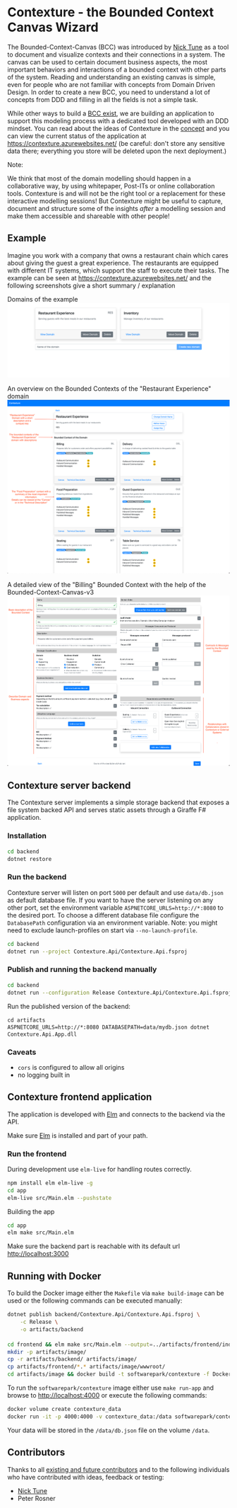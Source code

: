 # Contexture - the Bounded Context Canvas Wizard

The Bounded-Context-Canvas (BCC) was introduced by [Nick Tune](https://medium.com/nick-tune-tech-strategy-blog/bounded-context-canvas-v2-simplifications-and-additions-229ed35f825f) as a tool to document and visualize contexts and their connections in a system.
The canvas can be used to certain document business aspects, the most important behaviors and interactions of a bounded context with other parts of the system.
Reading and understanding an existing canvas is simple, even for people who are not familiar with concepts from Domain Driven Design.
In order to create a new BCC, you need to understand a lot of concepts from DDD and filling in all the fields is not a simple task.

While other ways to build a [BCC exist](https://github.com/ddd-crew/bounded-context-canvas), we are building an application to support this modeling process with a dedicated tool developed with an DDD mindset.
You can read about the ideas of Contexture in the [concept](./concept.md) and you can view the current status of the application at <https://contexture.azurewebsites.net/> (be careful: don't store any sensitive data there; everything you store will be deleted upon the next deployment.)

Note:

We think that most of the domain modelling should happen in a collaborative way, by using whitepaper, Post-ITs or online collaboration tools.
Contexture is and will not be the right tool or a replacement for these interactive modelling sessions!
But Contexture might be useful to capture, document and structure some of the insights *after* a modelling session and make them accessible and shareable with other people!

## Example

Imagine you work with a company that owns a restaurant chain which cares about giving the guest a great experience.
The restaurants are equipped with different IT systems, which support the staff to execute their tasks.
The example can be seen at <https://contexture.azurewebsites.net/> and the following screenshots give a short summary / explanation

Domains of the example
![Overview on the domains of the example](example/DomainsOverview.png)

An overview on the Bounded Contexts of the "Restaurant Experience" domain
![An overview on the Bounded Contexts of a domain](example/DomainOverview.png)

A detailed view of the "Billing" Bounded Context with the help of the Bounded-Context-Canvas-v3
![A detailed view on the Bounded-Context-Canvas, v3](example/CanvasV3Overview.png)

## Contexture server backend

The Contexture server implements a simple storage backend that exposes a file system backed API and serves static assets through a Giraffe F# application.

### Installation

```bash
cd backend
dotnet restore
```

### Run the backend

Contexture server will listen on port `5000` per default and use `data/db.json` as default database file.
If you want to have the server listening on any other port, set the environment variable `ASPNETCORE_URLS=http://*:8080` to the desired port. 
To choose a different database file configure the `DatabasePath` configuration via an environment variable.
Note: you might need to exclude launch-profiles on start via `--no-launch-profile`.


```bash
cd backend
dotnet run --project Contexture.Api/Contexture.Api.fsproj
```

### Publish and running the backend manually

```bash
cd backend
dotnet run --configuration Release Contexture.Api/Contexture.Api.fsproj --output artifacts
```

Run the published version of the backend:
```
cd artifacts
ASPNETCORE_URLS=http://*:8080 DATABASEPATH=data/mydb.json dotnet Contexture.Api.App.dll
```

### Caveats

- `cors` is configured to allow all origins
- no logging built in

## Contexture frontend application

The application is developed with [Elm](https://elm-lang.org/) and connects to the backend via the API.

Make sure [Elm](https://guide.elm-lang.org/install/elm.html) is installed and part of your path.

### Run the frontend

During development use `elm-live` for handling routes correctly.

```bash
npm install elm elm-live -g
cd app
elm-live src/Main.elm --pushstate
```

Building the app

```bash
cd app
elm make src/Main.elm
```

Make sure the backend part is reachable with its default url <http://localhost:3000>

## Running with Docker

To build the Docker image either the `Makefile` via `make build-image` can be used or the following commands can be executed manually:

```bash
dotnet publish backend/Contexture.Api/Contexture.Api.fsproj \
    -c Release \
    -o artifacts/backend

cd frontend && elm make src/Main.elm --output=../artifacts/frontend/index.html
mkdir -p artifacts/image/
cp -r artifacts/backend/ artifacts/image/
cp artifacts/frontend/*.* artifacts/image/wwwroot/
cd artifacts/image && docker build -t softwarepark/contexture -f Dockerfile .
```

To run the `softwarepark/contexture` image either use `make run-app` and browse to <http://localhost:4000> or execute the following commands:

```bash
docker volume create contexture_data
docker run -it -p 4000:4000 -v contexture_data:/data softwarepark/contexture
```

Your data will be stored in the `/data/db.json` file on the volume `/data`.

## Contributors

Thanks to all [existing and future contributors](https://github.com/Softwarepark/Contexture/graphs/contributors) and to the following individuals who have contributed with ideas, feedback or testing:

- [Nick Tune](https://github.com/NTCoding)
- Peter Rosner
